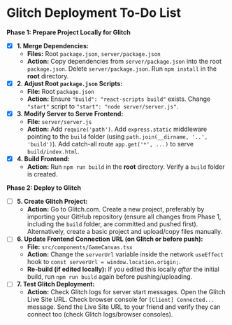 # Glitch Deployment To-Do List

**Phase 1: Prepare Project Locally for Glitch**

- [x] **1. Merge Dependencies:**
  - **Files:** Root `package.json`, `server/package.json`
  - **Action:** Copy dependencies from `server/package.json` into the root `package.json`. Delete `server/package.json`. Run `npm install` in the **root** directory.
- [x] **2. Adjust Root `package.json` Scripts:**
  - **File:** Root `package.json`
  - **Action:** Ensure `"build": "react-scripts build"` exists. Change `"start"` script to `"start": "node server/server.js"`.
- [x] **3. Modify Server to Serve Frontend:**
  - **File:** `server/server.js`
  - **Action:** Add `require('path')`. Add `express.static` middleware pointing to the `build` folder (using `path.join(__dirname, '..', 'build')`). Add catch-all route `app.get('*', ...)` to serve `build/index.html`.
- [x] **4. Build Frontend:**
  - **Action:** Run `npm run build` in the **root** directory. Verify a `build` folder is created.

**Phase 2: Deploy to Glitch**

- [ ] **5. Create Glitch Project:**
  - **Action:** Go to Glitch.com. Create a new project, preferably by importing your GitHub repository (ensure all changes from Phase 1, including the `build` folder, are committed and pushed first). Alternatively, create a basic project and upload/copy files manually.
- [ ] **6. Update Frontend Connection URL (on Glitch or before push):**
  - **File:** `src/components/GameCanvas.tsx`
  - **Action:** Change the `serverUrl` variable inside the network `useEffect` hook to `const serverUrl = window.location.origin;`.
  - **Re-build (if edited locally):** If you edited this locally _after_ the initial build, run `npm run build` again before pushing/uploading.
- [ ] **7. Test Glitch Deployment:**
  - **Action:** Check Glitch logs for server start messages. Open the Glitch Live Site URL. Check browser console for `[Client] Connected...` message. Send the Live Site URL to your friend and verify they can connect too (check Glitch logs/browser consoles).

